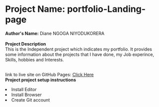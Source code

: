 # Project Name: portfolio-Landing-page

<html>
  
  <form>
<b><label> Author's Name:</label></b> <label> Diane NGOGA NIYODUKORERA</label><br><br>
  <b><label> Project Description</label></b> <br>
  <label>This is the Independent project which indicates my portfolio. It provides some information about the projects that I have done, my Job experince, Skills, hobbies and Interests. </label><br><br>
  
  <label>link to live site on GitHub Pages: <label>
    <a href="https://github.com/dianahub250/portfolio-Landing-page"> Click Here</a><br>
  <b><label>Project project setup instructions</label></b>
  
  <li>Install Editor</li>
    <li>Install Browser</li>
    <li>Create Git account</li>
    
   
  
  </form>
  </html>


